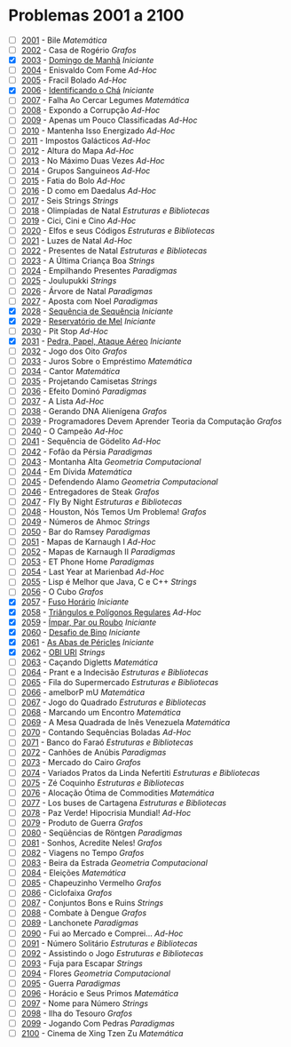 # Problemas 2001 a 2100

  - [ ] [2001](https://www.urionlinejudge.com.br/judge/pt/problems/view/2001) - Bile *Matemática*
  - [ ] [2002](https://www.urionlinejudge.com.br/judge/pt/problems/view/2002) - Casa de Rogério *Grafos*
  - [x] [2003](https://www.urionlinejudge.com.br/judge/pt/problems/view/2003) - [Domingo de Manhã](https://github.com/potigol/URI-Potigol/blob/master/src/2001-2100/2003.poti) *Iniciante*
  - [ ] [2004](https://www.urionlinejudge.com.br/judge/pt/problems/view/2004) - Enisvaldo Com Fome *Ad-Hoc*
  - [ ] [2005](https://www.urionlinejudge.com.br/judge/pt/problems/view/2005) - Fracil Bolado *Ad-Hoc*
  - [x] [2006](https://www.urionlinejudge.com.br/judge/pt/problems/view/2006) - [Identificando o Chá](https://github.com/potigol/URI-Potigol/blob/master/src/2001-2100/2006.poti) *Iniciante*
  - [ ] [2007](https://www.urionlinejudge.com.br/judge/pt/problems/view/2007) - Falha Ao Cercar Legumes *Matemática*
  - [ ] [2008](https://www.urionlinejudge.com.br/judge/pt/problems/view/2008) - Expondo a Corrupção *Ad-Hoc*
  - [ ] [2009](https://www.urionlinejudge.com.br/judge/pt/problems/view/2009) - Apenas um Pouco Classificadas *Ad-Hoc*
  - [ ] [2010](https://www.urionlinejudge.com.br/judge/pt/problems/view/2010) - Mantenha Isso Energizado *Ad-Hoc*
  - [ ] [2011](https://www.urionlinejudge.com.br/judge/pt/problems/view/2011) - Impostos Galácticos *Ad-Hoc*
  - [ ] [2012](https://www.urionlinejudge.com.br/judge/pt/problems/view/2012) - Altura do Mapa *Ad-Hoc*
  - [ ] [2013](https://www.urionlinejudge.com.br/judge/pt/problems/view/2013) - No Máximo Duas Vezes *Ad-Hoc*
  - [ ] [2014](https://www.urionlinejudge.com.br/judge/pt/problems/view/2014) - Grupos Sanguineos *Ad-Hoc*
  - [ ] [2015](https://www.urionlinejudge.com.br/judge/pt/problems/view/2015) - Fatia do Bolo *Ad-Hoc*
  - [ ] [2016](https://www.urionlinejudge.com.br/judge/pt/problems/view/2016) - D como em Daedalus *Ad-Hoc*
  - [ ] [2017](https://www.urionlinejudge.com.br/judge/pt/problems/view/2017) - Seis Strings *Strings*
  - [ ] [2018](https://www.urionlinejudge.com.br/judge/pt/problems/view/2018) - Olimpíadas de Natal *Estruturas e Bibliotecas*
  - [ ] [2019](https://www.urionlinejudge.com.br/judge/pt/problems/view/2019) - Cici, Cini e Cino *Ad-Hoc*
  - [ ] [2020](https://www.urionlinejudge.com.br/judge/pt/problems/view/2020) - Elfos e seus Códigos *Estruturas e Bibliotecas*
  - [ ] [2021](https://www.urionlinejudge.com.br/judge/pt/problems/view/2021) - Luzes de Natal *Ad-Hoc*
  - [ ] [2022](https://www.urionlinejudge.com.br/judge/pt/problems/view/2022) - Presentes de Natal *Estruturas e Bibliotecas*
  - [ ] [2023](https://www.urionlinejudge.com.br/judge/pt/problems/view/2023) - A Última Criança Boa *Strings*
  - [ ] [2024](https://www.urionlinejudge.com.br/judge/pt/problems/view/2024) - Empilhando Presentes *Paradigmas*
  - [ ] [2025](https://www.urionlinejudge.com.br/judge/pt/problems/view/2025) - Joulupukki *Strings*
  - [ ] [2026](https://www.urionlinejudge.com.br/judge/pt/problems/view/2026) - Árvore de Natal *Paradigmas*
  - [ ] [2027](https://www.urionlinejudge.com.br/judge/pt/problems/view/2027) - Aposta com Noel *Paradigmas*
  - [x] [2028](https://www.urionlinejudge.com.br/judge/pt/problems/view/2028) - [Sequência de Sequência](https://github.com/potigol/URI-Potigol/blob/master/src/2001-2100/2028.poti) *Iniciante*
  - [x] [2029](https://www.urionlinejudge.com.br/judge/pt/problems/view/2029) - [Reservatório de Mel](https://github.com/potigol/URI-Potigol/blob/master/src/2001-2100/2029.poti) *Iniciante*
  - [ ] [2030](https://www.urionlinejudge.com.br/judge/pt/problems/view/2030) - Pit Stop *Ad-Hoc*
  - [x] [2031](https://www.urionlinejudge.com.br/judge/pt/problems/view/2031) - [Pedra, Papel, Ataque Aéreo](https://github.com/potigol/URI-Potigol/blob/master/src/2001-2100/2031.poti) *Iniciante*
  - [ ] [2032](https://www.urionlinejudge.com.br/judge/pt/problems/view/2032) - Jogo dos Oito *Grafos*
  - [ ] [2033](https://www.urionlinejudge.com.br/judge/pt/problems/view/2033) - Juros Sobre o Empréstimo *Matemática*
  - [ ] [2034](https://www.urionlinejudge.com.br/judge/pt/problems/view/2034) - Cantor *Matemática*
  - [ ] [2035](https://www.urionlinejudge.com.br/judge/pt/problems/view/2035) - Projetando Camisetas *Strings*
  - [ ] [2036](https://www.urionlinejudge.com.br/judge/pt/problems/view/2036) - Efeito Dominó *Paradigmas*
  - [ ] [2037](https://www.urionlinejudge.com.br/judge/pt/problems/view/2037) - A Lista *Ad-Hoc*
  - [ ] [2038](https://www.urionlinejudge.com.br/judge/pt/problems/view/2038) - Gerando DNA Alienígena *Grafos*
  - [ ] [2039](https://www.urionlinejudge.com.br/judge/pt/problems/view/2039) - Programadores Devem Aprender Teoria da Computação *Grafos*
  - [ ] [2040](https://www.urionlinejudge.com.br/judge/pt/problems/view/2040) - O Campeão *Ad-Hoc*
  - [ ] [2041](https://www.urionlinejudge.com.br/judge/pt/problems/view/2041) - Sequência de Gödelito *Ad-Hoc*
  - [ ] [2042](https://www.urionlinejudge.com.br/judge/pt/problems/view/2042) - Fofão da Pérsia *Paradigmas*
  - [ ] [2043](https://www.urionlinejudge.com.br/judge/pt/problems/view/2043) - Montanha Alta *Geometria Computacional*
  - [ ] [2044](https://www.urionlinejudge.com.br/judge/pt/problems/view/2044) - Em Dívida *Matemática*
  - [ ] [2045](https://www.urionlinejudge.com.br/judge/pt/problems/view/2045) - Defendendo Alamo *Geometria Computacional*
  - [ ] [2046](https://www.urionlinejudge.com.br/judge/pt/problems/view/2046) - Entregadores de Steak *Grafos*
  - [ ] [2047](https://www.urionlinejudge.com.br/judge/pt/problems/view/2047) - Fly By Night *Estruturas e Bibliotecas*
  - [ ] [2048](https://www.urionlinejudge.com.br/judge/pt/problems/view/2048) - Houston, Nós Temos Um Problema! *Grafos*
  - [ ] [2049](https://www.urionlinejudge.com.br/judge/pt/problems/view/2049) - Números de Ahmoc *Strings*
  - [ ] [2050](https://www.urionlinejudge.com.br/judge/pt/problems/view/2050) - Bar do Ramsey *Paradigmas*
  - [ ] [2051](https://www.urionlinejudge.com.br/judge/pt/problems/view/2051) - Mapas de Karnaugh I *Ad-Hoc*
  - [ ] [2052](https://www.urionlinejudge.com.br/judge/pt/problems/view/2052) - Mapas de Karnaugh II *Paradigmas*
  - [ ] [2053](https://www.urionlinejudge.com.br/judge/pt/problems/view/2053) - ET Phone Home *Paradigmas*
  - [ ] [2054](https://www.urionlinejudge.com.br/judge/pt/problems/view/2054) - Last Year at Marienbad *Ad-Hoc*
  - [ ] [2055](https://www.urionlinejudge.com.br/judge/pt/problems/view/2055) - Lisp é Melhor que Java, C e C++ *Strings*
  - [ ] [2056](https://www.urionlinejudge.com.br/judge/pt/problems/view/2056) - O Cubo *Grafos*
  - [x] [2057](https://www.urionlinejudge.com.br/judge/pt/problems/view/2057) - [Fuso Horário](https://github.com/potigol/URI-Potigol/blob/master/src/2001-2100/2057.poti) *Iniciante*
  - [x] [2058](https://www.urionlinejudge.com.br/judge/pt/problems/view/2058) - [Triângulos e Polígonos Regulares](https://github.com/potigol/URI-Potigol/blob/master/src/2001-2100/2058.poti) *Ad-Hoc*
  - [x] [2059](https://www.urionlinejudge.com.br/judge/pt/problems/view/2059) - [Ímpar, Par ou Roubo](https://github.com/potigol/URI-Potigol/blob/master/src/2001-2100/2059.poti) *Iniciante*
  - [x] [2060](https://www.urionlinejudge.com.br/judge/pt/problems/view/2060) - [Desafio de Bino](https://github.com/potigol/URI-Potigol/blob/master/src/2001-2100/2060.poti) *Iniciante*
  - [x] [2061](https://www.urionlinejudge.com.br/judge/pt/problems/view/2061) - [As Abas de Péricles](https://github.com/potigol/URI-Potigol/blob/master/src/2001-2100/2061.poti) *Iniciante*
  - [x] [2062](https://www.urionlinejudge.com.br/judge/pt/problems/view/2062) - [OBI URI](https://github.com/potigol/URI-Potigol/blob/master/src/2001-2100/2062.poti) *Strings*
  - [ ] [2063](https://www.urionlinejudge.com.br/judge/pt/problems/view/2063) - Caçando Digletts *Matemática*
  - [ ] [2064](https://www.urionlinejudge.com.br/judge/pt/problems/view/2064) - Prant e a Indecisão *Estruturas e Bibliotecas*
  - [ ] [2065](https://www.urionlinejudge.com.br/judge/pt/problems/view/2065) - Fila do Supermercado *Estruturas e Bibliotecas*
  - [ ] [2066](https://www.urionlinejudge.com.br/judge/pt/problems/view/2066) - amelborP mU *Matemática*
  - [ ] [2067](https://www.urionlinejudge.com.br/judge/pt/problems/view/2067) - Jogo do Quadrado *Estruturas e Bibliotecas*
  - [ ] [2068](https://www.urionlinejudge.com.br/judge/pt/problems/view/2068) - Marcando um Encontro *Matemática*
  - [ ] [2069](https://www.urionlinejudge.com.br/judge/pt/problems/view/2069) - A Mesa Quadrada de Inês Venezuela *Matemática*
  - [ ] [2070](https://www.urionlinejudge.com.br/judge/pt/problems/view/2070) - Contando Sequências Boladas *Ad-Hoc*
  - [ ] [2071](https://www.urionlinejudge.com.br/judge/pt/problems/view/2071) - Banco do Faraó *Estruturas e Bibliotecas*
  - [ ] [2072](https://www.urionlinejudge.com.br/judge/pt/problems/view/2072) - Canhões de Anúbis *Paradigmas*
  - [ ] [2073](https://www.urionlinejudge.com.br/judge/pt/problems/view/2073) - Mercado do Cairo *Grafos*
  - [ ] [2074](https://www.urionlinejudge.com.br/judge/pt/problems/view/2074) - Variados Pratos da Linda Nefertiti *Estruturas e Bibliotecas*
  - [ ] [2075](https://www.urionlinejudge.com.br/judge/pt/problems/view/2075) - Zé Coquinho *Estruturas e Bibliotecas*
  - [ ] [2076](https://www.urionlinejudge.com.br/judge/pt/problems/view/2076) - Alocação Ótima de Commodities *Matemática*
  - [ ] [2077](https://www.urionlinejudge.com.br/judge/pt/problems/view/2077) - Los buses de Cartagena *Estruturas e Bibliotecas*
  - [ ] [2078](https://www.urionlinejudge.com.br/judge/pt/problems/view/2078) - Paz Verde! Hipocrisia Mundial! *Ad-Hoc*
  - [ ] [2079](https://www.urionlinejudge.com.br/judge/pt/problems/view/2079) - Produto de Guerra *Grafos*
  - [ ] [2080](https://www.urionlinejudge.com.br/judge/pt/problems/view/2080) - Seqüências de Röntgen *Paradigmas*
  - [ ] [2081](https://www.urionlinejudge.com.br/judge/pt/problems/view/2081) - Sonhos, Acredite Neles! *Grafos*
  - [ ] [2082](https://www.urionlinejudge.com.br/judge/pt/problems/view/2082) - Viagens no Tempo *Grafos*
  - [ ] [2083](https://www.urionlinejudge.com.br/judge/pt/problems/view/2083) - Beira da Estrada *Geometria Computacional*
  - [ ] [2084](https://www.urionlinejudge.com.br/judge/pt/problems/view/2084) - Eleições *Matemática*
  - [ ] [2085](https://www.urionlinejudge.com.br/judge/pt/problems/view/2085) - Chapeuzinho Vermelho *Grafos*
  - [ ] [2086](https://www.urionlinejudge.com.br/judge/pt/problems/view/2086) - Ciclofaixa *Grafos*
  - [ ] [2087](https://www.urionlinejudge.com.br/judge/pt/problems/view/2087) - Conjuntos Bons e Ruins *Strings*
  - [ ] [2088](https://www.urionlinejudge.com.br/judge/pt/problems/view/2088) - Combate à Dengue *Grafos*
  - [ ] [2089](https://www.urionlinejudge.com.br/judge/pt/problems/view/2089) - Lanchonete *Paradigmas*
  - [ ] [2090](https://www.urionlinejudge.com.br/judge/pt/problems/view/2090) - Fui ao Mercado e Comprei... *Ad-Hoc*
  - [ ] [2091](https://www.urionlinejudge.com.br/judge/pt/problems/view/2091) - Número Solitário *Estruturas e Bibliotecas*
  - [ ] [2092](https://www.urionlinejudge.com.br/judge/pt/problems/view/2092) - Assistindo o Jogo *Estruturas e Bibliotecas*
  - [ ] [2093](https://www.urionlinejudge.com.br/judge/pt/problems/view/2093) - Fuja para Escapar *Strings*
  - [ ] [2094](https://www.urionlinejudge.com.br/judge/pt/problems/view/2094) - Flores *Geometria Computacional*
  - [ ] [2095](https://www.urionlinejudge.com.br/judge/pt/problems/view/2095) - Guerra *Paradigmas*
  - [ ] [2096](https://www.urionlinejudge.com.br/judge/pt/problems/view/2096) - Horácio e Seus Primos *Matemática*
  - [ ] [2097](https://www.urionlinejudge.com.br/judge/pt/problems/view/2097) - Nome para Número *Strings*
  - [ ] [2098](https://www.urionlinejudge.com.br/judge/pt/problems/view/2098) - Ilha do Tesouro *Grafos*
  - [ ] [2099](https://www.urionlinejudge.com.br/judge/pt/problems/view/2099) - Jogando Com Pedras *Paradigmas*
  - [ ] [2100](https://www.urionlinejudge.com.br/judge/pt/problems/view/2100) - Cinema de Xing Tzen Zu *Matemática*